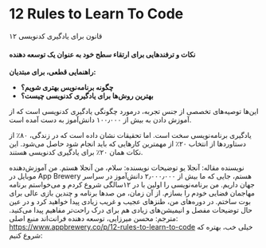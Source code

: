 # 12 Rules to Learn To Code

۱۲ قانون برای یادگیری کدنویسی

#### نکات و ترفندهایی برای ارتقاء سطح خود به عنوان یک توسعه دهنده

**راهنمایی قطعی، برای مبتدیان:**

- **چگونه برنامه‌نویس بهتری شویم؟**
- **بهترین روش‌ها برای یادگیری کدنویسی چیست؟**

این‌ها توصیه‌های تخصصی از جنس تجربه، درمورد چگونگی یادگیری کدنویسی است که از آموزش دادن به بیش از ۱۰۰٫۰۰۰ دانش‌آموز به دست آمده است.

یادگیری برنامه‌نویسی سخت است. اما تحقیقات نشان داده است که در زندگی، ۸۰٪ از دستاوردها از انتخاب ۲۰٪ از مهمترین کارهایی که باید انجام شود حاصل می‌شود. این نکات همان ۲۰٪ برای یادگیری کدنویسی هستند.

نویسنده مقاله: آنجلا یو
توضیحات نویسنده:
سلام، من آنجلا هستم. من آموزش‌دهنده موبایل در App Brewery هستم،‌ جایی که ما بیش از ۲٫۰۰۰٫۰۰۰ دانش‌آموز در سراسر جهان داریم.
من برنامه‌نویسی را اولین با در ۱۲سالگی شروع کردم و می‌خواستم برنامه مهاجمان فضایی خودم را بسازم. از آن زمان، من صدها برنامه و چندین بازی عالی برای بوت ساختم. در دوره‌های من، طنزهای عجیب و غریب زیادی پیدا خواهید کرد و در عین حال توضیحات مفصل و انیمیشن‌های زیادی هم برای درک راحت‌تر مفاهیم پیدا می‌کنید.
مترجم: محسن میرزایی، توسعه دهنده فرانت‌اند
منبع اصلی:
https://www.appbrewery.co/p/12-rules-to-learn-to-code
خیلی خب،‌ بهتره که شروع کنیم:
